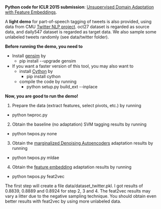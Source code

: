 **Python code for ICLR 2015 submission**: [Unsupervised Domain Adaptation with Feature Embeddings](http://arxiv.org/pdf/1412.4385v1.pdf).

A **light demo** for part-of-speech tagging of tweets is also provided, using data from CMU [Twitter NLP project](https://github.com/brendano/ark-tweet-nlp/). oct27 dataset is regarded as source data, and daily547 dataset is regarded as target data. We also sample some unlabeled tweets randomly (see data/twitter folder).

**Before running the demo, you need to**

* Install [gensim](https://github.com/piskvorky/gensim) by 
  * pip install --upgrade gensim 
* If you want a faster version of this tool, you may also want to 
  * install [Cython](http://cython.org/) by
    * pip install cython 
  * compile the code by running 
    * python setup.py build_ext --inplace


**Now, you are good to run the demo!**

1. Prepare the data (extract features, select pivots, etc.) by running
  * python twproc.py
2. Obtain the baseline (no adaptation) SVM tagging results by running
  * python twpos.py none
3. Obtain the [marginalized Denoising Autoencoders](http://www.cc.gatech.edu/~yyang319/download/yang-acl-2014.pdf) adaptation results by running
  * python twpos.py mldae
4. Obtain the [feature embedding](http://arxiv.org/pdf/1412.4385v1.pdf) adaptation results by running
  * python twpos.py feat2vec
  
  
The first step will create a file data/dataset_twitter.pkl. I got results of 0.8839, 0.8889 and 0.8924 for step 2, 3 and 4. The feat2vec results may vary a litter due to the negative sampling technique. You should obtain even better results with feat2vec by using more unlabeled data.
